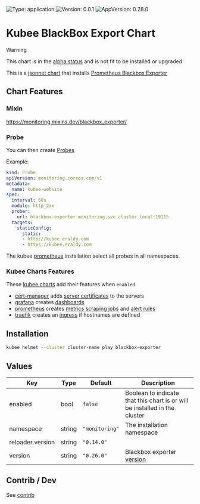 

[//]: # (README.md generated by gotmpl. DO NOT EDIT.)

![Type: application](https://img.shields.io/badge/Type-application-informational?style=flat-square) ![Version: 0.0.1](https://img.shields.io/badge/Version-0.0.1-informational?style=flat-square) ![AppVersion: 0.28.0](https://img.shields.io/badge/AppVersion-0.28.0-informational?style=flat-square)

# Kubee BlackBox Export Chart

> [!WARNING]
> This chart is in the [alpha status](https://github.com/EraldyHq/kubee/blob/main/docs/site/kubee-helmet-chart.md#status) and is not fit to be installed or upgraded

This is a [jsonnet chart](https://github.com/EraldyHq/kubee/blob/main/docs/site/jsonnet-chart.md) that installs [Prometheus Blackbox Exporter](https://github.com/prometheus/blackbox_exporter)

## Chart Features

### Mixin

https://monitoring.mixins.dev/blackbox_exporter/

### Probe

You can then create [Probes](https://prometheus-operator.dev/docs/api-reference/api/#monitoring.coreos.com/v1.Probe)

Example:
```yaml
kind: Probe
apiVersion: monitoring.coreos.com/v1
metadata:
  name: kubee-website
spec:
  interval: 60s
  module: http_2xx
  prober:
    url: blackbox-exporter.monitoring.svc.cluster.local:19115
  targets:
    staticConfig:
      static:
      - http://kubee.eraldy.com
      - https://kubee.eraldy.com
```

The kubee [prometheus](https://github.com/EraldyHq/kubee/blob/main/charts/prometheus/README.md) installation select
all probes in all namespaces.

### Kubee Charts Features

  These [kubee charts](https://github.com/EraldyHq/kubee/blob/main/docs/site/kubee-helmet-chart.md) add their features when `enabled`.

* [cert-manager](https://github.com/EraldyHq/kubee/blob/main/charts/cert-manager/README.md) adds [server certificates](https://cert-manager.io/docs/usage/certificate/) to the servers
* [grafana](https://github.com/EraldyHq/kubee/blob/main/charts/grafana/README.md) creates [dashboards](https://grafana.com/grafana/dashboards/)
* [prometheus](https://github.com/EraldyHq/kubee/blob/main/charts/prometheus/README.md) creates [metrics scraping jobs](https://prometheus.io/docs/concepts/jobs_instances/) and [alert rules](https://prometheus.io/docs/prometheus/latest/configuration/alerting_rules/)
* [traefik](https://github.com/EraldyHq/kubee/blob/main/charts/traefik/README.md) creates an [ingress](https://kubernetes.io/docs/concepts/services-networking/ingress/) if hostnames are defined

## Installation

```bash
kubee helmet --cluster cluster-name play blackbox-exporter
```

## Values

| Key | Type | Default | Description |
|-----|------|---------|-------------|
| enabled | bool | `false` | Boolean to indicate that this chart is or will be installed in the cluster |
| namespace | string | `"monitoring"` | The installation namespace |
| reloader.version | string | `"0.14.0"` |  |
| version | string | `"0.26.0"` | Blackbox exporter [version](https://github.com/prometheus/blackbox_exporter/releases)  |

## Contrib / Dev

See [contrib](contrib/contrib.md)

